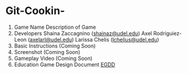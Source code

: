 # Git-Cookin-
1. Game Name
    Description of Game
2. Developers
    Shaina Zaccagnino (shainaz@udel.edu)
    Axel Rodriguiez-Leon (axelarl@udel.edu)
    Larissa Chelis (lchelius@udel.edu)
3. Basic Instructions
    (Coming Soon)
4. Screenshot
    (Coming Soon)
5. Gameplay Video
    (Coming Soon)
6. Education Game Design Document
    [EGDD](egdd.md)
